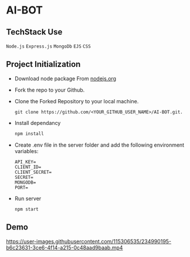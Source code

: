 # AI-BOT

## TechStack Use

`Node.js`
`Express.js`
`MongoDb`
`EJS`
`CSS`


## Project Initialization

- Download node package From [nodejs.org](https://nodejs.org/en/download/)

- Fork the repo to your Github.

- Clone the Forked Repository to your local machine.
	```
	git clone https://github.com/<YOUR_GITHUB_USER_NAME>/AI-BOT.git.
	```
- Install dependancy
   ```bash
  npm install
	```
  
- Create .env file in the server folder and add the following environment variables:
  ```
  API_KEY=
  CLIENT_ID=
  CLIENT_SECRET=
  SECRET=
  MONGODB=
  PORT=
  ```

- Run server
  ``` 
  npm start
  ```
  
## Demo
  

https://user-images.githubusercontent.com/115306535/234990195-b6c23631-3ce6-4f14-a215-0c48aad9baab.mp4


  
  
